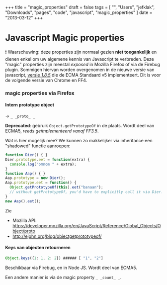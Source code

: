 +++
title = "magic_properties"
draft = false
tags = [
    "",
    "Users",
    "jefklak",
    "Downloads",
    "pages",
    "code",
    "javascript",
    "magic_properties"
]
date = "2013-03-12"
+++
# Javascript Magic properties 

:exclamation: Waarschuwing: deze properties zijn normaal gezien **niet toegankelijk** en dienen enkel om uw algemene kennis van Javascript te verbreden. Deze "magic" properties zijn meestal *exposed* in Mozilla Firefox of via de Firebug plugin. Sommigen hiervan worden overgenomen in de nieuwe versie van javascript, [versie *1.8.5*](https://developer.mozilla.org/en/JavaScript/New_in_JavaScript/1.8.5) die de ECMA Standaard v5 implementeert. Dit is voor de volgende versie van Chrome en FF4.

### magic properties via Firefox 

#### Intern prototype object 

-> `_ _proto_ _`

**Deprecated**: gebruik `Object.getPrototypeOf` in de plaats. Wordt deel van ECMA5, *reeds geïmplementeerd vanaf FF3.5*.

Wat is hier mogelijk mee? We kunnen zo makkelijker via inheritance een "shadowed" functie aanroepen:

```javascript
function Dier() { }
Dier.prototype.eet = function(extra) {
  console.log("omnom " + extra);
}
function Aap() { }
Aap.prototype = new Dier();
Aap.prototype.eet = function() {
  Object.getPrototypeOf(this).eet("banaan");
  // without getPrototypeOf, you'd have to explicitly call it via Dier.prototype.eet
}
new Aap().eet();
```

Zie
  * Mozilla API: https://developer.mozilla.org/en/JavaScript/Reference/Global_Objects/Object/proto
  * http://ejohn.org/blog/objectgetprototypeof/

#### Keys van objecten retourneren 

```javascript
Object.keys({1: 1, 2: 2}) ###### [ "1", "2"] 
```

Beschikbaar via Firebug, en in Node JS. Wordt deel van ECMA5.

Een andere manier is via de magic property `_ _count_ _`.